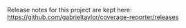 Release notes for this project are kept here: https://github.com/gabrieltaylor/coverage-reporter/releases
